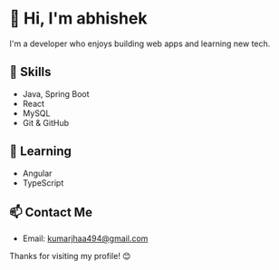 # 👋 Hi, I'm abhishek 

I'm a developer who enjoys building web apps and learning new tech.

## 🔧 Skills
- Java, Spring Boot
- React
- MySQL
- Git & GitHub

## 🌱 Learning
- Angular
- TypeScript

## 📫 Contact Me
- Email: kumarjhaa494@gmail.com

Thanks for visiting my profile! 😊
